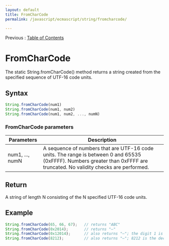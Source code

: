 ```yaml
---
layout: default
title: FromCharCode
permalink: /javascript/ecmascript/string/fromcharcode/

---
```


Previous : [Table of Contents](./index.md)


# FromCharCode

The static String.fromCharCode() method returns a string created from the specified sequence of UTF-16 code units.


## Syntax

```javascript
String.fromCharCode(num1)
String.fromCharCode(num1, num2)
String.fromCharCode(num1, num2, ..., numN)
```

### FromCharCode parameters

| Parameters | Description |
| ---------- | ----------- |
| num1, ..., numN | A sequence of numbers that are UTF-16 code units. The range is between 0 and 65535 (0xFFFF). Numbers greater than 0xFFFF are truncated. No validity checks are performed. |


## Return

A string of length N consisting of the N specified UTF-16 code units.


## Example

```javascript
String.fromCharCode(65, 66, 67);   // returns "ABC"
String.fromCharCode(0x2014);       // returns "—"
String.fromCharCode(0x12014);      // also returns "—"; the digit 1 is truncated and ignored
String.fromCharCode(8212);         // also returns "—"; 8212 is the decimal form of 0x2014
```